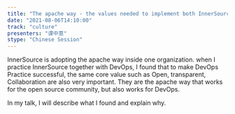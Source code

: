 ```yaml
---
title: "The apache way - the values needed to implement both InnerSource and DevOps within the enterprise"
date: "2021-08-06T14:10:00" 
track: "culture"
presenters: "谭中意"
stype: "Chinese Session"
---
```

InnerSource is adopting the apache way inside one organization. when I practice InnerSource together with DevOps, I found that to make DevOps Practice successful, the same core value such as Open, transparent, Collaboration are also very important. They are the apache way that works for the open source community, but also works for DevOps.
 

 In my talk, I will describe what I found and explain why.